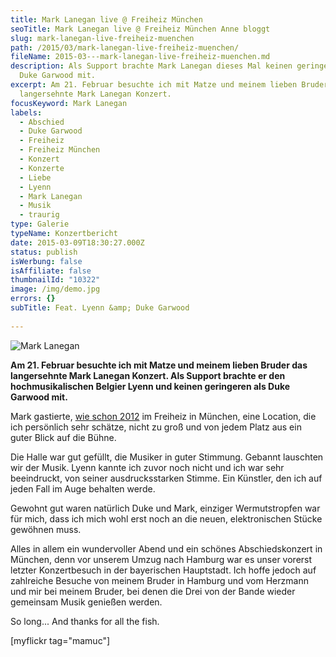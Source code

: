 ```yaml
---
title: Mark Lanegan live @ Freiheiz München
seoTitle: Mark Lanegan live @ Freiheiz München Anne bloggt
slug: mark-lanegan-live-freiheiz-muenchen
path: /2015/03/mark-lanegan-live-freiheiz-muenchen/
fileName: 2015-03---mark-lanegan-live-freiheiz-muenchen.md
description: Als Support brachte Mark Lanegan dieses Mal keinen geringeren als
  Duke Garwood mit.
excerpt: Am 21. Februar besuchte ich mit Matze und meinem lieben Bruder das
  langersehnte Mark Lanegan Konzert.
focusKeyword: Mark Lanegan
labels:
  - Abschied
  - Duke Garwood
  - Freiheiz
  - Freiheiz München
  - Konzert
  - Konzerte
  - Liebe
  - Lyenn
  - Mark Lanegan
  - Musik
  - traurig
type: Galerie
typeName: Konzertbericht
date: 2015-03-09T18:30:27.000Z
status: publish
isWerbung: false
isAffiliate: false
thumbnailId: "10322"
image: /img/demo.jpg
errors: {}
subTitle: Feat. Lyenn &amp; Duke Garwood
  
---
```


![Mark Lanegan](http://cardamonchai.com/wp-content/uploads/2015/03/16454954390_fab402aea4_z.jpg "[ ](https://www.flickr.com/photos/99929697@N07/sets)  Mark Lanegan")

**Am 21. Februar besuchte ich mit Matze und meinem lieben Bruder das
langersehnte Mark Lanegan Konzert. Als Support brachte er den hochmusikalischen
Belgier Lyenn und keinen geringeren als Duke Garwood mit.**

Mark gastierte,
[wie schon 2012](http://cardamonchai.aithir.de/2012/08/mark-lenegan-live-freiheiz-munchen/)
im Freiheiz in München, eine Location, die ich persönlich sehr schätze, nicht zu
groß und von jedem Platz aus ein guter Blick auf die Bühne.

Die Halle war gut gefüllt, die Musiker in guter Stimmung. Gebannt lauschten wir
der Musik. Lyenn kannte ich zuvor noch nicht und ich war sehr beeindruckt, von
seiner ausdrucksstarken Stimme. Ein Künstler, den ich auf jeden Fall im Auge
behalten werde.

Gewohnt gut waren natürlich Duke und Mark, einziger Wermutstropfen war für mich,
dass ich mich wohl erst noch an die neuen, elektronischen Stücke gewöhnen muss.

Alles in allem ein wundervoller Abend und ein schönes Abschiedskonzert in
München, denn vor unserem Umzug nach Hamburg war es unser vorerst letzter
Konzertbesuch in der bayerischen Hauptstadt. Ich hoffe jedoch auf zahlreiche
Besuche von meinem Bruder in Hamburg und vom Herzmann und mir bei meinem Bruder,
bei denen die Drei von der Bande wieder gemeinsam Musik genießen werden.

So long... And thanks for all the fish.

[myflickr tag="mamuc"]

  